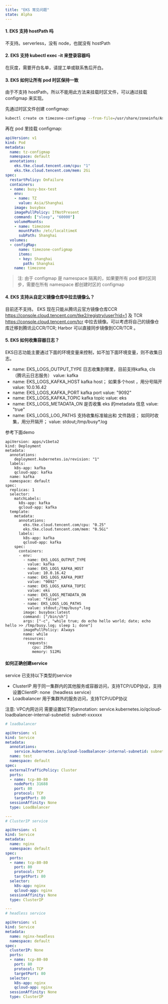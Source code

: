 ```yaml
---
title: "EKS 常见问题"
state: Alpha
---
```


#### 1. EKS 支持 hostPath 吗

不支持。serverless，没有 node，也就没有 hostPath

#### 2. EKS 支持 kubectl exec -it 来登录容器吗

在灰度，需要开白名单，请提工单或联系售后开白。

#### 3. EKS 如何让所有 pod 时区保持一致

由于不支持 hostPath，所以不能用此方法来挂载时区文件，可以通过挂载 configmap 来实现。

先通过时区文件创建 configmap:

``` bash
kubectl create cm timezone-configmap --from-file=/usr/share/zoneinfo/Asia/Shanghai
```

再在 pod 里挂载 configmap:

``` yaml
apiVersion: v1
kind: Pod
metadata:
  name: tz-configmap
  namespace: default
  annotations:
    eks.tke.cloud.tencent.com/cpu: "1"
    eks.tke.cloud.tencent.com/mem: 2Gi
spec:
  restartPolicy: OnFailure
  containers:
  - name: busy-box-test
    env:
    - name: TZ
      value: Asia/Shanghai
    image: busybox
    imagePullPolicy: IfNotPresent
    command: ["sleep", "60000"]
    volumeMounts:
    - name: timezone
      mountPath: /etc/localtimeX
      subPath: Shanghai
  volumes:
  - configMap:
      name: timezone-configmap
      items:
      - key: Shanghai
        path: Shanghai
    name: timezone
```

> 注: 由于 configmap 是 namespace 隔离的，如果要所有 pod 都时区同步，需要在所有 namespace 都创建时区的 configmap

#### 4. EKS 支持从自定义镜像仓库中拉去镜像么？

目前还不支持。
EKS 现在只能从腾讯云官方镜像仓库CCR https://console.cloud.tencent.com/tke2/registry/user?rid=1 及 TCR https://console.cloud.tencent.com/tcr 
中拉去镜像。可以考虑将自己的镜像仓库迁移到腾讯云CCR/TCR; Harbor 可以直接同步镜像到CCR/TCR 。

#### 5. EKS 如何收集容器日志？

EKS日志功能主要通过下面的环境变量来控制，如不加下面环境变量，则不收集日志。
- name: EKS_LOGS_OUTPUT_TYPE 日志收集到哪里，目前支持kafka, cls（腾讯云日志服务） 
  value: kafka
- name: EKS_LOGS_KAFKA_HOST kafka host； 如果多个host ，用分号隔开
  value: 10.0.16.42
- name: EKS_LOGS_KAFKA_PORT kafka port
  value: "9092"
- name: EKS_LOGS_KAFKA_TOPIC kafka topic
  value: eks
- name: EKS_LOGS_METADATA_ON 是否收集 eks 的metadata 信息
  value: "true"
- name: EKS_LOGS_LOG_PATHS 支持收集标准输出和 文件路径； 如同时收集，用分开隔开；
  value: stdout;/tmp/busy*.log

参考下面demo 

```
apiVersion: apps/v1beta2
kind: Deployment
metadata:
  annotations:
    deployment.kubernetes.io/revision: "1"
  labels:
    k8s-app: kafka
    qcloud-app: kafka
  name: kafka
  namespace: default
spec:
  replicas: 1
  selector:
    matchLabels:
      k8s-app: kafka
      qcloud-app: kafka
  template:
    metadata:
      annotations:
        eks.tke.cloud.tencent.com/cpu: "0.25"
        eks.tke.cloud.tencent.com/mem: "0.5Gi"
      labels:
        k8s-app: kafka
        qcloud-app: kafka
    spec:
      containers:
      - env:
        - name: EKS_LOGS_OUTPUT_TYPE
          value: kafka
        - name: EKS_LOGS_KAFKA_HOST
          value: 10.0.16.42
        - name: EKS_LOGS_KAFKA_PORT
          value: "9092"
        - name: EKS_LOGS_KAFKA_TOPIC
          value: eks
        - name: EKS_LOGS_METADATA_ON
          value: "false"
        - name: EKS_LOGS_LOG_PATHS
          value: stdout;/tmp/busy*.log
        image: busybox:latest
        command: ["/bin/sh"]
        args: ["-c", "while true; do echo hello world; date; echo hello >> /tmp/busy.log; sleep 1; done"]
        imagePullPolicy: Always
        name: while
        resources:
          requests:
            cpu: 250m
            memory: 512Mi
```

#### 如何正确创建service

service 已支持以下类型的service

- ClusterIP 用于同一集群内的其他服务或容器访问，支持TCP/UDP协议，支持设置ClientIP: none（headless service）
- Loadbalancer 用于集群外的服务访问，支持TCP/UDP协议


注意: VPC内网访问 需要设置如下的annotation: service.kubernetes.io/qcloud-loadbalancer-internal-subnetid: subnet-xxxxxx

```yaml
# loadbalancer

apiVersion: v1
kind: Service
metadata:
  annotations:
    service.kubernetes.io/qcloud-loadbalancer-internal-subnetid: subnet-xxxxxx # vpc内网访问
  name: test
  namespace: default
spec:
  externalTrafficPolicy: Cluster
  ports:
  - name: tcp-80-80
    nodePort: 31688
    port: 80
    protocol: TCP
    targetPort: 80
  sessionAffinity: None
  type: LoadBalancer

---
# ClusterIP service

apiVersion: v1
kind: Service
metadata:
  name: nginx
  namespace: default
spec:
  ports:
  - name: tcp-80-80
    port: 80
    protocol: TCP
    targetPort: 80
  selector:
    k8s-app: nginx
    qcloud-app: nginx
  sessionAffinity: None
  type: ClusterIP

---
# headless service

apiVersion: v1
kind: Service
metadata:
  name: nginx-headless
  namespace: default
spec:
  clusterIP: None
  ports:
  - name: tcp-80-80
    port: 80
    protocol: TCP
    targetPort: 80
  selector:
    k8s-app: nginx
    qcloud-app: nginx
  sessionAffinity: None
  type: ClusterIP
```